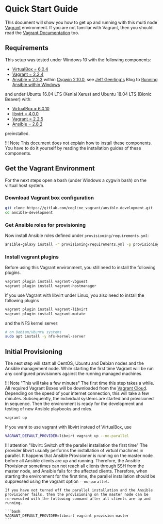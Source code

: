 # Quick Start Guide

This document will show you how to get up and running with this multi node
[Vagrant](https://www.vagrantup.com/ "Vagrant") environment. If you are not
familiar with Vagrant, then you should read the [Vagrant Documentation](https://www.vagrantup.com/docs/index.html "Vagrant Documentation") too.


## Requirements

This setup was tested under Windows 10 with the following components: 

* [VirtualBox = 6.0.4](https://www.virtualbox.org/)
* [Vagrant = 2.2.4](https://www.vagrantup.com/)
* [Ansible = 2.2.3](http://docs.ansible.com/ansible/) within [Cygwin 2.10.0](https://www.cygwin.com/), see [Jeff Geerling's](https://www.jeffgeerling.com/) Blog to [Running Ansible within Windows](http://www.jeffgeerling.com/blog/running-ansible-within-windows)

and under Ubuntu 16.04 LTS (Xenial Xerus) and Ubuntu 18.04 LTS (Bionic Beaver) with:

* [VirtualBox = 6.0.10](https://www.virtualbox.org/)
* [libvirt = 4.0.0](https://libvirt.org/index.html)
* [Vagrant = 2.2.5](https://www.vagrantup.com/)
* [Ansible = 2.8.2](http://docs.ansible.com/ansible/)

preinstalled.


!!! Note
    This document does not explain how to install these components. You have to do it yourself by reading the installation guides of these components.


## Get the Vagrant Environment

For the next steps open a bash (under Windows a cygwin bash) on the virtual host system.

### Download Vagrant box configuration

```bash
git clone https://gitlab.com/cogline_vagrant/ansible-development.git
cd ansible-development
```

### Get Ansible roles for provisioning

Now install Ansible roles defined under `provisioning/requirements.yml`:

```bash
ansible-galaxy install -r provisioning/requirements.yml -p provisioning/roles
```

### Install vagrant plugins

Before using this Vagrant environment, you still need to install the following plugins.

```bash
vagrant plugin install vagrant-vbguest
vagrant plugin install vagrant-hostmanager
```

If you use Vagrant with libvirt under Linux, you also need to install the
following plugins
```bash
vagrant plugin install vagrant-libvirt
vagrant plugin install vagrant-mutate
```
and the NFS kernel server:
```bash
# on Debian/Ubuntu systems
sudo apt install -y nfs-kernel-server
```

## Initial Provisioning

The next step will start all CentOS, Ubuntu and Debian nodes and the Ansible
management node. While starting the first time Vagrant will be run any
configured provisioners against the running managed machines.

!!! Note "This will take a few minutes"
    The first time this step takes a while. All required Vagrant Boxes will be
    downloaded from the [Vagrant Cloud](https://app.vagrantup.com/boxes/search
    "Vagrant Cloud"). Depending on the speed of your internet connection, this
    will take a few minutes. Subsequently, the individual systems are started
    and provisioned in sequence. Then the environment is ready for the
    development and testing of new Ansible playbooks and roles.


```bash
vagrant up
```

If you want to use vagrant with libvirt instead of VirtualBox, use
```bash
VAGRANT_DEFAULT_PROVIDER=libvirt vagrant up --no-parallel
```

!!! attention "libvirt: Switch off the parallel installation the first time"
    The provider libvirt usually performs the installation of virtual machines
    in parallel. It happens that Ansible Provisioner is running on the master
    node before all Ansible clients are up and running. Therefore, the Ansible
    Provisioner sometimes can not reach all clients through SSH from the master
    node, and Ansible fails for the affected clients. Therefore, when starting
    the environment for the first time, the parallel installation should be
    suppressed using the vagrant option `--no-parallel`.
    
    If you have not turned off the parallel installation and the Ansible
    provisioner fails, then the provisioning on the master node can be
    re-executed with the following command after all clients are up and running.

    ```bash
    VAGRANT_DEFAULT_PROVIDER=libvirt vagrant provision master
    ```
